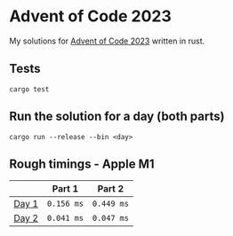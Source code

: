 # Advent of Code 2023

My solutions for [Advent of Code 2023](https://adventofcode.com/2023) written in rust.

## Tests

```
cargo test
```

## Run the solution for a day (both parts)

```
cargo run --release --bin <day>
```

## Rough timings - Apple M1

|                                              | Part 1     | Part 2     |
|----------------------------------------------|------------|------------|
| [Day 1](https://adventofcode.com/2023/day/1) | `0.156 ms` | `0.449 ms` |
| [Day 2](https://adventofcode.com/2023/day/2) | `0.041 ms` | `0.047 ms` |

